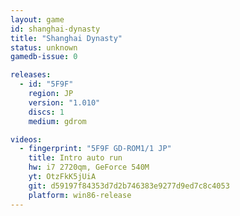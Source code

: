 ```yaml
---
layout: game
id: shanghai-dynasty
title: "Shanghai Dynasty"
status: unknown
gamedb-issue: 0

releases:
  - id: "5F9F"
    region: JP
    version: "1.010"
    discs: 1
    medium: gdrom

videos:
  - fingerprint: "5F9F GD-ROM1/1 JP"
    title: Intro auto run
    hw: i7 2720qm, GeForce 540M
    yt: OtzFkK5jUiA
    git: d59197f84353d7d2b746383e9277d9ed7c8c4053
    platform: win86-release
---
```

